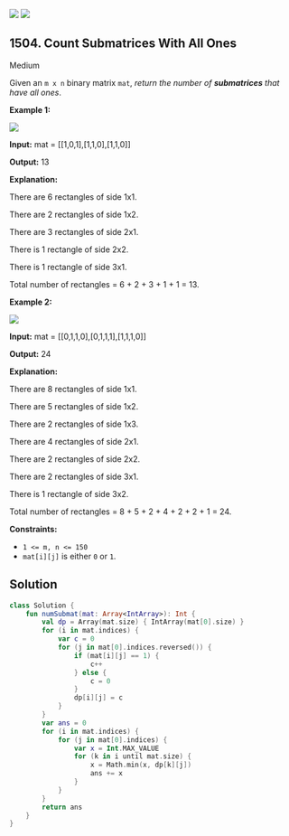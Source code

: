 [![](https://img.shields.io/github/stars/javadev/LeetCode-in-Kotlin?label=Stars&style=flat-square)](https://github.com/javadev/LeetCode-in-Kotlin)
[![](https://img.shields.io/github/forks/javadev/LeetCode-in-Kotlin?label=Fork%20me%20on%20GitHub%20&style=flat-square)](https://github.com/javadev/LeetCode-in-Kotlin/fork)

## 1504\. Count Submatrices With All Ones

Medium

Given an `m x n` binary matrix `mat`, _return the number of **submatrices** that have all ones_.

**Example 1:**

![](https://assets.leetcode.com/uploads/2021/10/27/ones1-grid.jpg)

**Input:** mat = \[\[1,0,1],[1,1,0],[1,1,0]]

**Output:** 13

**Explanation:** 

There are 6 rectangles of side 1x1.

There are 2 rectangles of side 1x2. 

There are 3 rectangles of side 2x1.

There is 1 rectangle of side 2x2. 

There is 1 rectangle of side 3x1. 

Total number of rectangles = 6 + 2 + 3 + 1 + 1 = 13.

**Example 2:**

![](https://assets.leetcode.com/uploads/2021/10/27/ones2-grid.jpg)

**Input:** mat = \[\[0,1,1,0],[0,1,1,1],[1,1,1,0]]

**Output:** 24

**Explanation:**

There are 8 rectangles of side 1x1.

There are 5 rectangles of side 1x2.

There are 2 rectangles of side 1x3.

There are 4 rectangles of side 2x1.

There are 2 rectangles of side 2x2.

There are 2 rectangles of side 3x1.

There is 1 rectangle of side 3x2. 

Total number of rectangles = 8 + 5 + 2 + 4 + 2 + 2 + 1 = 24.

**Constraints:**

*   `1 <= m, n <= 150`
*   `mat[i][j]` is either `0` or `1`.

## Solution

```kotlin
class Solution {
    fun numSubmat(mat: Array<IntArray>): Int {
        val dp = Array(mat.size) { IntArray(mat[0].size) }
        for (i in mat.indices) {
            var c = 0
            for (j in mat[0].indices.reversed()) {
                if (mat[i][j] == 1) {
                    c++
                } else {
                    c = 0
                }
                dp[i][j] = c
            }
        }
        var ans = 0
        for (i in mat.indices) {
            for (j in mat[0].indices) {
                var x = Int.MAX_VALUE
                for (k in i until mat.size) {
                    x = Math.min(x, dp[k][j])
                    ans += x
                }
            }
        }
        return ans
    }
}
```